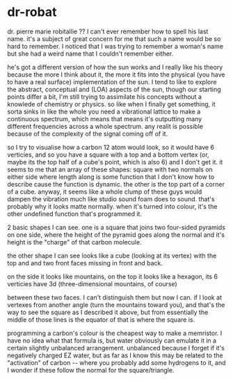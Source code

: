 # dr-robat

dr. pierre marie robitallie ?? I can't ever remember how to spell his last name. it's a subject of great concern for me that such a name would be so hard to remember. I noticed that I was trying to remember a woman's name but she had a weird name that I couldn't remember either.

he's got a different version of how the sun works and I really like his theory because the more I think about it, the more it fits into the physical (you have to have a real surface) implementation of the sun. I tend to like to explore the abstract, conceptual and (LOA) aspects of the sun, though our starting points differ a bit, I'm still trying to assimilate his concepts without a knowlede of chemistry or physics. so like when I finally get something, it sorta sinks in like the whole you need a vibrational lattice to make a continuous spectrum, which means that means it's outputting many different frequencies across a whole spectrum. any realit is possible because of the complexity of the signal coming off of it.

so I try to visualise how a carbon 12 atom would look, so it would have 6 verticies, and so you have a square with a top and a bottom vertex (or, maybe its the top half of a cube's point, which is also 6) and I don't get it. it seems to me that an array of these shapes: square with two normals on either side where length along is some function that I don't know how to describe cause the function is dynamic. the other is the top part of a corner of a cube. anyway, it seems like a whole clump of these guys would dampen the vibration much like studio sound foam does to sound. that's probably why it looks matte normally. when it's turned into colour, it's the other undefined function that's programmed it.

2 basic shapes I can see. one is a square that joins two four-sided pyramids on one side, where the height of the pyramid goes along the normal and it's height is the "charge" of that carbon molecule.

the other shape I can see looks like a cube (looking at its vertex) with the top and and two front faces missing in front and back.

on the side it looks like mountains,
on the top it looks like a hexagon,
its 6 verticies have 3d
(three-dimensional mountains, of course)

between these two faces. I can't distinguish them but now I can. if I look at vertexes from another angle (turn the mountains toward you), and that's the way to see the square as I described it above, but from essentially the middle of those lines is the equator of that is where the square is.

programming a carbon's colour is the cheapest way to make a memristor. I have no idea what that formula is, but water obviously can emulate it in a certain slightly unbalanced arrangement. unbalanced because I forget if it's negatively charged EZ water, but as far as I know this may be related to the "activation" of carbon -- where you probably add some hydrogens to it, and I wonder if these follow the normal for the square/triangle.
